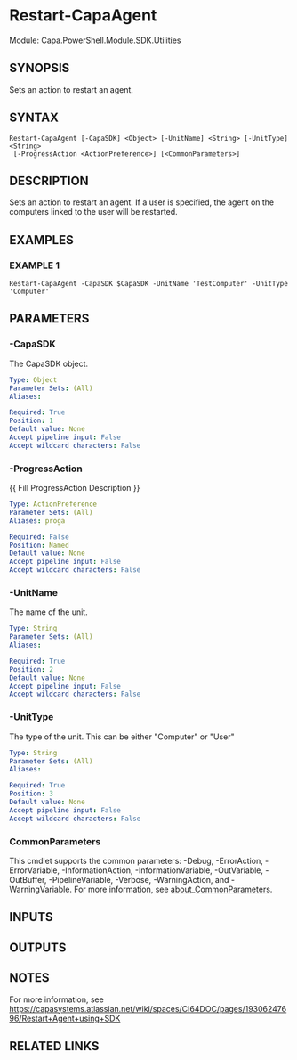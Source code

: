 # Restart-CapaAgent

Module: Capa.PowerShell.Module.SDK.Utilities

## SYNOPSIS
Sets an action to restart an agent.

## SYNTAX

```
Restart-CapaAgent [-CapaSDK] <Object> [-UnitName] <String> [-UnitType] <String>
 [-ProgressAction <ActionPreference>] [<CommonParameters>]
```

## DESCRIPTION
Sets an action to restart an agent.
If a user is specified, the agent on the computers linked to the user will be restarted.

## EXAMPLES

### EXAMPLE 1
```
Restart-CapaAgent -CapaSDK $CapaSDK -UnitName 'TestComputer' -UnitType 'Computer'
```

## PARAMETERS

### -CapaSDK
The CapaSDK object.

```yaml
Type: Object
Parameter Sets: (All)
Aliases:

Required: True
Position: 1
Default value: None
Accept pipeline input: False
Accept wildcard characters: False
```

### -ProgressAction
{{ Fill ProgressAction Description }}

```yaml
Type: ActionPreference
Parameter Sets: (All)
Aliases: proga

Required: False
Position: Named
Default value: None
Accept pipeline input: False
Accept wildcard characters: False
```

### -UnitName
The name of the unit.

```yaml
Type: String
Parameter Sets: (All)
Aliases:

Required: True
Position: 2
Default value: None
Accept pipeline input: False
Accept wildcard characters: False
```

### -UnitType
The type of the unit.
This can be either "Computer" or "User"

```yaml
Type: String
Parameter Sets: (All)
Aliases:

Required: True
Position: 3
Default value: None
Accept pipeline input: False
Accept wildcard characters: False
```

### CommonParameters
This cmdlet supports the common parameters: -Debug, -ErrorAction, -ErrorVariable, -InformationAction, -InformationVariable, -OutVariable, -OutBuffer, -PipelineVariable, -Verbose, -WarningAction, and -WarningVariable. For more information, see [about_CommonParameters](http://go.microsoft.com/fwlink/?LinkID=113216).

## INPUTS

## OUTPUTS

## NOTES
For more information, see https://capasystems.atlassian.net/wiki/spaces/CI64DOC/pages/19306247696/Restart+Agent+using+SDK

## RELATED LINKS
